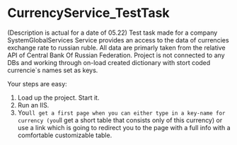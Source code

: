 # CurrencyService_TestTask
(Description is actual for a date of 05.22)
Test task made for a company SystemGlobalServices
Service provides an access to the data of currencies exchange rate to russian ruble. All data are primarly taken from the relative API of Central Bank Of Russian Federation.
Project is not connected to any DBs and working through on-load created dictionary with stort coded currencie`s names set as keys.

Your steps are easy:
1. Load up the project. Start it.
2. Run an IIS.
3. You`ll get a first page when you can either type in a key-name for currency (you`ll get a short table that consists only of this currency) or use a link which is going to redirect you to the page with a full info with a comfortable customizable table.
